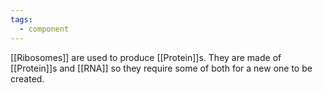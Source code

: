 ```yaml
---
tags:
  - component
---
```

[[Ribosomes]] are used to produce [[Protein]]s. They are made of [[Protein]]s and [[RNA]] so they require some of both for a new one to be created. 